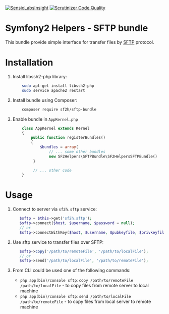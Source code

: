 [![SensioLabsInsight](https://insight.sensiolabs.com/projects/e0b26b60-76f3-40a4-9416-9b6c65fb93a2/mini.png)](https://insight.sensiolabs.com/projects/e0b26b60-76f3-40a4-9416-9b6c65fb93a2) [![Scrutinizer Code Quality](https://scrutinizer-ci.com/g/NovikovViktor/SFTPBundle/badges/quality-score.png?b=develop)](https://scrutinizer-ci.com/g/NovikovViktor/SFTPBundle/?branch=develop)

Symfony2 Helpers - SFTP bundle
=====================

This bundle provide simple interface for transfer files by [SFTP](https://en.wikipedia.org/wiki/SFTP) protocol.

Installation
==============

1) Install libssh2-php library:

    ```bash
        sudo apt-get install libssh2-php
        sudo service apache2 restart
    ```

2) Install bundle using Composer:

    ```bash
        composer require sf2h/sftp-bundle
    ```

3) Enable bundle in `AppKernel.php`

    ```php
        class AppKernel extends Kernel
        {
            public function registerBundles()
            {
                $bundles = array(
                    // ... some other bundles
                    new SF2Helpers\SFTPBundle\SF2HelpersSFTPBundle()
             }

             // ... other code
        }
    ```
Usage
=======

1) Connect to server via `sf2h.sftp` service:
    
    ```php
       $sftp = $this->get('sf2h.sftp');
       $sftp->connect($host, $username, $password = null);
       // or
       $sftp->connectWithKey($host, $username, $pubkeyfile, $privkeyfile, $passphrase = null);
    ```

2) Use sftp service  to transfer files over SFTP:
    
    ```php
       $sftp->copy('/path/to/remoteFile', '/path/to/localFile');
       // or
       $sftp->send('/path/to/localFile', '/path/to/remoteFile');
    ```

3) From CLI could be used one of the following commands:
   
    - `php app(bin)/console sftp:copy /path/to/remoteFile /path/to/localFile` - to copy files from remote server to local machine
    - `php app(bin)/console sftp:send /path/to/localFile /path/to/remoteFile` - to copy files from local server to remote machine
